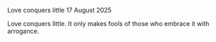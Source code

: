 Love conquers little
17 August 2025

Love conquers little.
It only makes fools
of those who embrace it with arrogance.